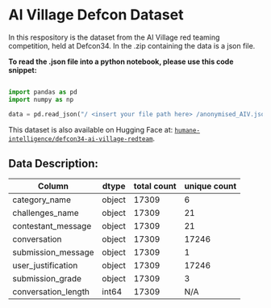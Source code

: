 # AI Village Defcon Dataset

In this respository is the dataset from the AI Village red teaming competition, held at Defcon34. In the .zip containing the data is a json file. 

**To read the .json file into a python notebook, please use this code snippet:**

```python

import pandas as pd 
import numpy as np

data = pd.read_json("/ <insert your file path here> /anonymised_AIV.json")

```

This dataset is also available on Hugging Face at: [`humane-intelligence/defcon34-ai-village-redteam`](https://huggingface.co/datasets/humane-intelligence/defcon34-ai-village-redteam).

## **Data Description:**

| Column | dtype | total count | unique count |
|---------|---------|---------| ---------|
| category_name    | object   | 17309   | 6 |
| challenges_name    | object   | 17309   | 21   |
| contestant_message    | object   | 17309   | 21 |
| conversation   | object   | 17309   | 17246 |
| submission_message    | object   | 17309   | 1 |
| user_justification   | object   | 17309   | 17246 |
| submission_grade   | object   | 17309   | 3 |
| conversation_length    | int64   | 17309  | N/A |
